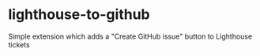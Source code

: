 lighthouse-to-github
====================

Simple extension which adds a "Create GitHub issue" button to Lighthouse tickets
